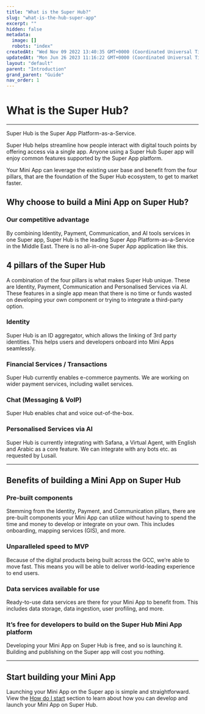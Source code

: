 ```yaml
---
title: "What is the Super Hub?"
slug: "what-is-the-hub-super-app"
excerpt: ""
hidden: false
metadata: 
  image: []
  robots: "index"
createdAt: "Wed Nov 09 2022 13:40:35 GMT+0000 (Coordinated Universal Time)"
updatedAt: "Mon Jun 26 2023 11:16:22 GMT+0000 (Coordinated Universal Time)"
layout: "default"
parent: "Introduction"
grand_parent: "Guide"
nav_order: 1
---
```

# What is the Super Hub?
***
Super Hub is the Super App Platform-as-a-Service.

Super Hub helps streamline how people interact with digital touch points by offering access via a single app. Anyone using a Super Hub Super app will enjoy common features supported by the Super App platform.

Your Mini App can leverage the existing user base and benefit from the four pillars, that are the foundation of the Super Hub ecosystem, to get to market faster.

## Why choose to build a Mini App on Super Hub?

### Our competitive advantage

By combining Identity, Payment, Communication, and AI tools services in one Super app, Super Hub is the leading Super App Platform-as-a-Service in the Middle East. There is no all-in-one Super App application like this.

## 4 pillars of the Super Hub

A combination of the four pillars is what makes Super Hub unique. These are Identity, Payment, Communication and Personalised Services via AI. These features in a single app mean that there is no time or funds wasted on developing your own component or trying to integrate a third-party option.

### Identity

Super Hub is an ID aggregator, which allows the linking of 3rd party identities. This helps users and developers onboard into Mini Apps seamlessly.​

### Financial Services / Transactions

Super Hub currently enables e-commerce payments. We are working on wider payment services, including wallet services.​

### Chat (Messaging & VoIP)

Super Hub enables chat and voice out-of-the-box.

### Personalised Services via AI

Super Hub is currently integrating with Safana, a Virtual Agent, with English and Arabic as a core feature. We can integrate with any bots etc. as requested by Lusail. ​

***

## Benefits of building a Mini App on Super Hub

### Pre-built components

Stemming from the Identity, Payment, and Communication pillars, there are pre-built components your Mini App can utilize without having to spend the time and money to develop or integrate on your own. This includes onboarding, mapping services (GIS), and more.

### Unparalleled speed to MVP

Because of the digital products being built across the GCC, we’re able to move fast. This means you will be able to deliver world-leading experience to end users.

### Data services available for use

Ready-to-use data services are there for your Mini App to benefit from. This includes data storage, data ingestion, user profiling, and more.

### It’s free for developers to build on the Super Hub Mini App platform

Developing your Mini App on Super Hub is free, and so is launching it. Building and publishing on the Super app will cost you nothing.

***

## Start building your Mini App

Launching your Mini App on the Super app is simple and straightforward. View the [How do I start](doc:how-do-i-start) section to learn about how you can develop and launch your Mini App on Super Hub.
